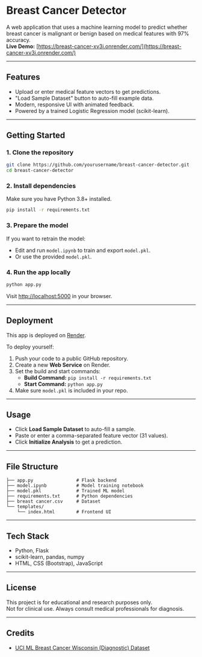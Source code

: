 # Breast Cancer Detector

A web application that uses a machine learning model to predict whether breast cancer is malignant or benign based on medical features with 97% accuracy.  
**Live Demo:** [https://breast-cancer-xv3i.onrender.com/](https://breast-cancer-xv3i.onrender.com/)

---

## Features

- Upload or enter medical feature vectors to get predictions.
- "Load Sample Dataset" button to auto-fill example data.
- Modern, responsive UI with animated feedback.
- Powered by a trained Logistic Regression model (scikit-learn).

---

## Getting Started

### 1. Clone the repository

```bash
git clone https://github.com/yourusername/breast-cancer-detector.git
cd breast-cancer-detector
```

### 2. Install dependencies

Make sure you have Python 3.8+ installed.

```bash
pip install -r requirements.txt
```

### 3. Prepare the model

If you want to retrain the model:

- Edit and run `model.ipynb` to train and export `model.pkl`.
- Or use the provided `model.pkl`.

### 4. Run the app locally

```bash
python app.py
```

Visit [http://localhost:5000](http://localhost:5000) in your browser.

---

## Deployment

This app is deployed on [Render](https://render.com/).

To deploy yourself:

1. Push your code to a public GitHub repository.
2. Create a new **Web Service** on Render.
3. Set the build and start commands:
   - **Build Command:** `pip install -r requirements.txt`
   - **Start Command:** `python app.py`
4. Make sure `model.pkl` is included in your repo.

---

## Usage

- Click **Load Sample Dataset** to auto-fill a sample.
- Paste or enter a comma-separated feature vector (31 values).
- Click **Initialize Analysis** to get a prediction.

---

## File Structure

```
├── app.py                # Flask backend
├── model.ipynb           # Model training notebook
├── model.pkl             # Trained ML model
├── requirements.txt      # Python dependencies
├── breast cancer.csv     # Dataset
└── templates/
    └── index.html        # Frontend UI
```

---

## Tech Stack

- Python, Flask
- scikit-learn, pandas, numpy
- HTML, CSS (Bootstrap), JavaScript

---

## License

This project is for educational and research purposes only.  
Not for clinical use. Always consult medical professionals for diagnosis.

---

## Credits

- [UCI ML Breast Cancer Wisconsin (Diagnostic) Dataset](https://archive.ics.uci.edu/ml/datasets/Breast+Cancer+Wisconsin+(Diagnostic))
